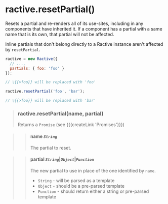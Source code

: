 # ractive.resetPartial()


Resets a partial and re-renders all of its use-sites, including in any components that have inherited it. If a component has a partial with a same name that is its own, that partial will not be affected.

Inline partials that don't belong directly to a Ractive instance aren't affected by `resetPartial`.

```js
ractive = new Ractive({
  // ...,
  partials: { foo: 'foo' }
});

// \{{>foo}} will be replaced with 'foo'

ractive.resetPartial('foo', 'bar');

// \{{>foo}} will be replaced with 'bar'
```

> ### ractive.resetPartial(name, partial)
> Returns a `Promise` (see {{{createLink 'Promises'}}})

> > #### name *`String`*
> > The partial to reset.

> > #### partial *`String`*|*`Object`*|*`Function`*
> > The new partial to use in place of the one identified by `name`.
> > * `String` - will be parsed as a template
> > * `Object` - should be a pre-parsed template
> > * `Function` - should return either a string or pre-parsed template
